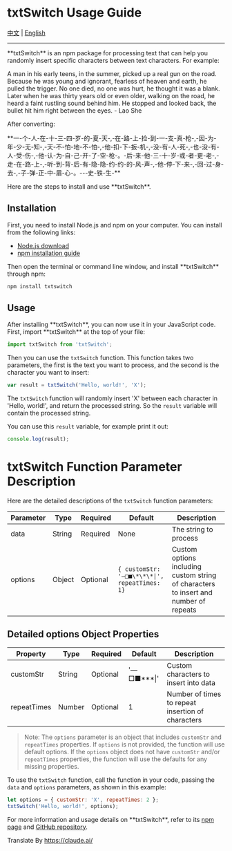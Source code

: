 # txtSwitch Usage Guide

[中文](https://github.com/fangxiaoxingit/txtSwitch/blob/main/README.zh-CN.md "中文") | [English](https://github.com/fangxiaoxingit/txtSwitch/blob/main/README.en.md "English")

------------


\*\*txtSwitch\*\* is an npm package for processing text that can help you randomly insert specific characters between text characters. For example:

A man in his early teens, in the summer, picked up a real gun on the road. Because he was young and ignorant, fearless of heaven and earth, he pulled the trigger. No one died, no one was hurt, he thought it was a blank. Later when he was thirty years old or even older, walking on the road, he heard a faint rustling sound behind him. He stopped and looked back, the bullet hit him right between the eyes. - Lao She

After converting: 

\*\*一-个-人-在-十-三-四-岁-的-夏-天-,-在-路-上-捡-到-一-支-真-枪-,-因-为-年-少-无-知-,-天-不-怕-地-不-怕-,-他-扣-下-扳-机-,-没-有-人-死-,-也-没-有-人-受-伤-,-他-认-为-自-己-开-了-空-枪-。-后-来-他-三-十-岁-或-者-更-老-,-走-在-路-上-,-听-到-背-后-有-隐-隐-约-约-的-风-声-,-他-停-下-来-,-回-过-身-去-,-子-弹-正-中-眉-心-。---史-铁-生-\*\*

Here are the steps to install and use \*\*txtSwitch\*\*.

## Installation

First, you need to install Node.js and npm on your computer. You can install from the following links:

- [Node.js download](https://nodejs.org/en/download/)
- [npm installation guide](https://www.npmjs.cn/getting-started/)

Then open the terminal or command line window, and install \*\*txtSwitch\*\* through npm:

```bash
npm install txtswitch
```

## Usage

After installing \*\*txtSwitch\*\*, you can now use it in your JavaScript code. First, import \*\*txtSwitch\*\* at the top of your file: 

```javascript
import txtSwitch from 'txtSwitch';
```

Then you can use the `txtSwitch` function. This function takes two parameters, the first is the text you want to process, and the second is the character you want to insert:

```javascript
var result = txtSwitch('Hello, world!', 'X'); 
```

The `txtSwitch` function will randomly insert 'X' between each character in 'Hello, world!', and return the processed string. So the `result` variable will contain the processed string. 

You can use this `result` variable, for example print it out:

```javascript
console.log(result);
```

# txtSwitch Function Parameter Description

Here are the detailed descriptions of the `txtSwitch` function parameters:

| Parameter | Type | Required | Default | Description |
|-|-|-|-|-|
| data | String | Required | None | The string to process | 
| options | Object | Optional | `{ customStr: '—□■\*\*\*\|', repeatTimes: 1}` | Custom options including custom string of characters to insert and number of repeats |

## Detailed options Object Properties

| Property | Type | Required | Default | Description |
|-|-|-|-|-|
| customStr | String | Optional | '—□■\*\*\*\|' | Custom characters to insert into data |
| repeatTimes | Number | Optional | 1 | Number of times to repeat insertion of characters |

> Note: The `options` parameter is an object that includes `customStr` and `repeatTimes` properties. If `options` is not provided, the function will use default options. If the `options` object does not have `customStr` and/or `repeatTimes` properties, the function will use the defaults for any missing properties.

To use the `txtSwitch` function, call the function in your code, passing the `data` and `options` parameters, as shown in this example:

```javascript
let options = { customStr: 'X', repeatTimes: 2 };
txtSwitch('Hello, world!', options); 
```

For more information and usage details on \*\*txtSwitch\*\*, refer to its [npm page](https://www.npmjs.com/package/txtswitch) and [GitHub repository](https://github.com/fangxiaoxingit/txtSwitch).

Translate By https://claude.ai/
